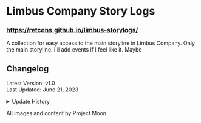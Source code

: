 # Limbus Company Story Logs
### https://retcons.github.io/limbus-storylogs/
A collection for easy access to the main storyline in Limbus Company. Only the main storyline. I'll add events if I feel like it. Maybe

## Changelog

Latest Version: v1.0<br>
Last Updated: June 21, 2023

<details>
<summary>Update History</summary>

  
- v.1.0
  - Page created (Heart Emoji.)

</details>

All images and content by Project Moon
